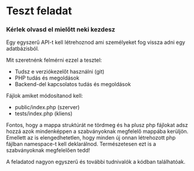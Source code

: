 # Teszt feladat

### Kérlek olvasd el mielőtt neki kezdesz
Egy egyszerű API-t kell létrehoznod ami személyeket fog vissza adni egy adatbázisból.

Mit szeretnénk felmérni ezzel a tesztel:
- Tudsz e verziókezelőt használni (git)
- PHP tudás és megoldások
- Backend-del kapcsolatos tudás és megoldások

Fájlok amiket módosítanod kell:
- public/index.php (szerver)
- tests/index.php (kliens)

Fontos, hogy a mappa struktúrát ne tördmeg és ha plusz php fájlokat adsz hozzá azok mindenképpen a szabványoknak megfelelő mappába kerüljön.
Emellett az is elengedhetetlen, hogy minden új onnan létrehozott php fájlban namespace-t kell deklarálnod. Természetesen ezt is a szabványoknak megfelelően tedd!

A feladatod nagyon egyszerű és további tudnivalók a kódban találhatóak.